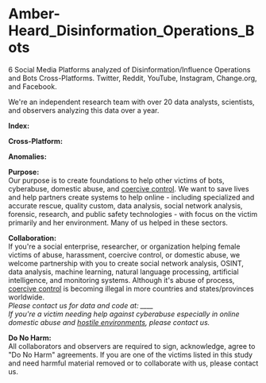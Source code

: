 # Amber-Heard_Disinformation_Operations_Bots
6 Social Media Platforms analyzed of Disinformation/Influence Operations and Bots Cross-Platforms. Twitter, Reddit, YouTube, Instagram, Change.org, and Facebook.

We're an independent research team with over 20 data analysts, scientists, and observers analyzing this data over a year.

<b>Index:</b>


<b>Cross-Platform:</b>


<b>Anomalies:</b>









<b>Purpose:</b><br>
Our purpose is to create foundations to help other victims of bots, cyberabuse, domestic abuse, and <a href="https://www.connecticutprotectivemoms.org/coercive-control-legislation-in-the">coercive control</a>. We want to save lives and help partners create systems to help online - including specialized and accurate rescue, quality custom, data analysis, social network analysis, forensic, research, and public safety technologies - with focus on the victim primarily and her environment. Many of us helped in these sectors.

<b>Collaboration:</b> <br>
If you're a social enterprise, researcher, or organization helping female victims of abuse, harassment, coercive control, or domestic abuse, we welcome partnership with you to create social network analysis, OSINT, data analysis, machine learning, natural language processing, artificial intelligence, and monitoring systems. Although it's abuse of process, <a href="https://www.connecticutprotectivemoms.org/coercive-control-legislation-in-the">coercive control</a> is becoming illegal in more countries and states/provinces worldwide. 
<br><i>Please contact us for data and code at: ____</i>
<i><br>If you're a victim needing help against cyberabuse especially in online domestic abuse and <a href="https://metta-space.com">hostile environments</a>, please contact us.</i>

<b>Do No Harm:</b> <br>
All collaborators and observers are required to sign, acknowledge, agree to "Do No Harm" agreements. If you are one of the victims listed in this study and need harmful material removed or to collaborate with us, please contact us.
